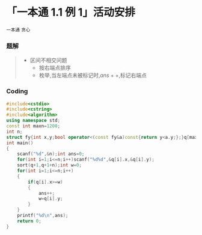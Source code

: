# 「一本通 1.1 例 1」活动安排
`一本通` `贪心`

### 题解

> - 区间不相交问题
>	  - 按右端点排序
>	  - 枚举,当左端点未被标记时,$ans++$,标记右端点

### Coding
```cpp
#include<cstdio>
#include<cstring>
#include<algorithm>
using namespace std;
const int maxn=1200;
int n;
struct fy{int x,y;bool operator<(const fy&a)const{return y<a.y;};}q[maxn];
int main()
{
	scanf("%d",&n);int ans=0;
	for(int i=1;i<=n;i++)scanf("%d%d",&q[i].x,&q[i].y);
	sort(q+1,q+1+n);int w=0;
	for(int i=1;i<=n;i++)
	{
		if(q[i].x>=w)
		{
			ans++;
			w=q[i].y;
		}
	}
	printf("%d\n",ans);
	return 0;
}
```
<!--stackedit_data:
eyJoaXN0b3J5IjpbMTA4MDk1Mzg2NV19
-->